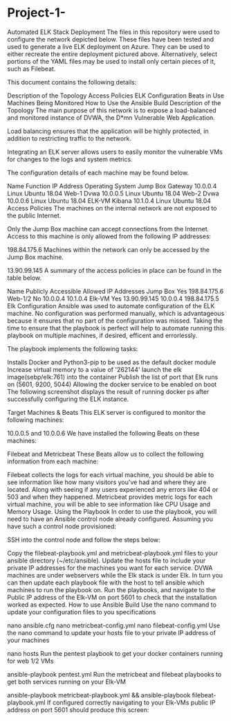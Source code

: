 # Project-1-
Automated ELK Stack Deployment
The files in this repository were used to configure the network depicted below.
These files have been tested and used to generate a live ELK deployment on Azure. They can be used to either recreate the entire deployment pictured above. Alternatively, select portions of the YAML files may be used to install only certain pieces of it, such as Filebeat.

This document contains the following details:

Description of the Topology
Access Policies
ELK Configuration
Beats in Use
Machines Being Monitored
How to Use the Ansible Build
Description of the Topology
The main purpose of this network is to expose a load-balanced and monitored instance of DVWA, the D*mn Vulnerable Web Application.

Load balancing ensures that the application will be highly protected, in addition to restricting traffic to the network.

Integrating an ELK server allows users to easily monitor the vulnerable VMs for changes to the logs and system metrics.

The configuration details of each machine may be found below.

Name	Function	IP Address	Operating System
Jump Box	Gateway	10.0.0.4	Linux Ubuntu 18.04
Web-1	Dvwa	10.0.0.5	Linux Ubuntu 18.04
Web-2	Dvwa	10.0.0.6	Linux Ubuntu 18.04
ELK-VM	Kibana	10.1.0.4	Linux Ubuntu 18.04
Access Policies
The machines on the internal network are not exposed to the public Internet.

Only the Jump Box machine can accept connections from the Internet. Access to this machine is only allowed from the following IP addresses:

198.84.175.6
Machines within the network can only be accessed by the Jump Box machine.

13.90.99.145
A summary of the access policies in place can be found in the table below.

Name	Publicly Accessible	Allowed IP Addresses
Jump Box	Yes	198.84.175.6
Web-1/2	No	10.0.0.4 10.1.0.4
Elk-VM	Yes	13.90.99.145 10.0.0.4 198.84.175.5
Elk Configuration
Ansible was used to automate configuration of the ELK machine. No configuration was performed manually, which is advantageous because it ensures that no part of the configuration was missed. Taking the time to ensure that the playbook is perfect will help to automate running this playbook on multiple machines, if desired, efficent and errorlessly.

The playbook implements the following tasks:

Installs Docker and Python3-pip to be used as the default docker module
Increase virtual memory to a value of '262144'
launch the elk image(sebp/elk:761) into the container
Publish the list of port that Elk runs on (5601, 9200, 5044)
Allowing the docker service to be enabled on boot
The following screenshot displays the result of running docker ps after successfully configuring the ELK instance.


Target Machines & Beats
This ELK server is configured to monitor the following machines:

10.0.0.5 and 10.0.0.6
We have installed the following Beats on these machines:

Filebeat and Metricbeat
These Beats allow us to collect the following information from each machine:

Filebeat collects the logs for each virtual machine, you should be able to see information like how many visitors you've had and where they are located. Along with seeing if any users experienced any errors like 404 or 503 and when they happened.
Metricbeat provides metric logs for each virtual machine, you will be able to see information like CPU Usage and Memory Usage.
Using the Playbook
In order to use the playbook, you will need to have an Ansible control node already configured. Assuming you have such a control node provisioned:

SSH into the control node and follow the steps below:

Copy the filebeat-playbook.yml and metricbeat-playbook.yml files to your ansible directory (~/etc/ansible).
Update the hosts file to include your private IP addresses for the machines you want for each service. DVWA machines are under webservers while the Elk stack is under Elk. In turn you can then update each playbook file with the host to tell ansible which machines to run the playbook on.
Run the playbooks, and navigate to the Public IP address of the Elk-VM on port 5601 to check that the installation worked as expected.
How to use Ansible Build
Use the nano command to update your configuration files to you specifications

nano ansible.cfg
nano metricbeat-config.yml
nano filebeat-config.yml
Use the nano command to update your hosts file to your private IP address of your machines

nano hosts
Run the pentest playbook to get your docker containers running for web 1/2 VMs

ansible-playbook pentest.yml
Run the metricbeat and filebeat playbooks to get both services running on your Elk-VM

ansible-playbook metricbeat-playbook.yml && ansible-playbook filebeat-playbook.yml
If configured correctly navigating to your Elk-VMs public IP address on port 5601 should produce this screen:
